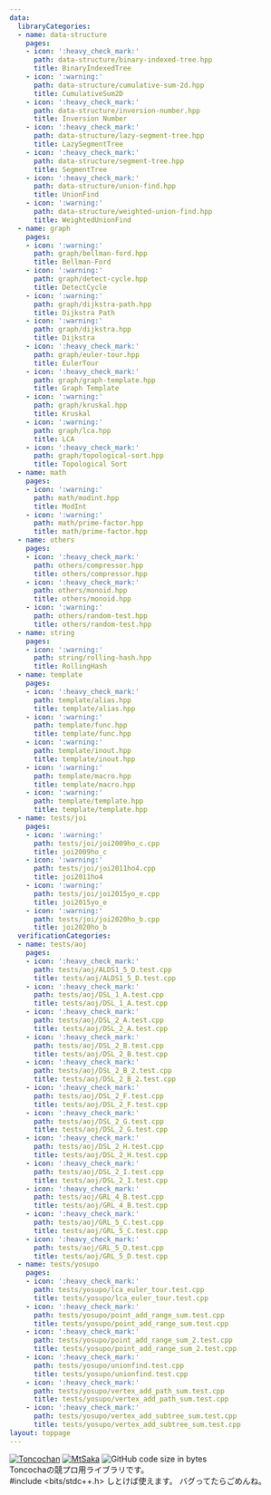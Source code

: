 ```yaml
---
data:
  libraryCategories:
  - name: data-structure
    pages:
    - icon: ':heavy_check_mark:'
      path: data-structure/binary-indexed-tree.hpp
      title: BinaryIndexedTree
    - icon: ':warning:'
      path: data-structure/cumulative-sum-2d.hpp
      title: CumulativeSum2D
    - icon: ':heavy_check_mark:'
      path: data-structure/inversion-number.hpp
      title: Inversion Number
    - icon: ':heavy_check_mark:'
      path: data-structure/lazy-segment-tree.hpp
      title: LazySegmentTree
    - icon: ':heavy_check_mark:'
      path: data-structure/segment-tree.hpp
      title: SegmentTree
    - icon: ':heavy_check_mark:'
      path: data-structure/union-find.hpp
      title: UnionFind
    - icon: ':warning:'
      path: data-structure/weighted-union-find.hpp
      title: WeightedUnionFind
  - name: graph
    pages:
    - icon: ':warning:'
      path: graph/bellman-ford.hpp
      title: Bellman-Ford
    - icon: ':warning:'
      path: graph/detect-cycle.hpp
      title: DetectCycle
    - icon: ':warning:'
      path: graph/dijkstra-path.hpp
      title: Dijkstra Path
    - icon: ':warning:'
      path: graph/dijkstra.hpp
      title: Dijkstra
    - icon: ':heavy_check_mark:'
      path: graph/euler-tour.hpp
      title: EulerTour
    - icon: ':heavy_check_mark:'
      path: graph/graph-template.hpp
      title: Graph Template
    - icon: ':warning:'
      path: graph/kruskal.hpp
      title: Kruskal
    - icon: ':warning:'
      path: graph/lca.hpp
      title: LCA
    - icon: ':heavy_check_mark:'
      path: graph/topological-sort.hpp
      title: Topological Sort
  - name: math
    pages:
    - icon: ':warning:'
      path: math/modint.hpp
      title: ModInt
    - icon: ':warning:'
      path: math/prime-factor.hpp
      title: math/prime-factor.hpp
  - name: others
    pages:
    - icon: ':heavy_check_mark:'
      path: others/compressor.hpp
      title: others/compressor.hpp
    - icon: ':heavy_check_mark:'
      path: others/monoid.hpp
      title: others/monoid.hpp
    - icon: ':warning:'
      path: others/random-test.hpp
      title: others/random-test.hpp
  - name: string
    pages:
    - icon: ':warning:'
      path: string/rolling-hash.hpp
      title: RollingHash
  - name: template
    pages:
    - icon: ':heavy_check_mark:'
      path: template/alias.hpp
      title: template/alias.hpp
    - icon: ':warning:'
      path: template/func.hpp
      title: template/func.hpp
    - icon: ':warning:'
      path: template/inout.hpp
      title: template/inout.hpp
    - icon: ':warning:'
      path: template/macro.hpp
      title: template/macro.hpp
    - icon: ':warning:'
      path: template/template.hpp
      title: template/template.hpp
  - name: tests/joi
    pages:
    - icon: ':warning:'
      path: tests/joi/joi2009ho_c.cpp
      title: joi2009ho_c
    - icon: ':warning:'
      path: tests/joi/joi2011ho4.cpp
      title: joi2011ho4
    - icon: ':warning:'
      path: tests/joi/joi2015yo_e.cpp
      title: joi2015yo_e
    - icon: ':warning:'
      path: tests/joi/joi2020ho_b.cpp
      title: joi2020ho_b
  verificationCategories:
  - name: tests/aoj
    pages:
    - icon: ':heavy_check_mark:'
      path: tests/aoj/ALDS1_5_D.test.cpp
      title: tests/aoj/ALDS1_5_D.test.cpp
    - icon: ':heavy_check_mark:'
      path: tests/aoj/DSL_1_A.test.cpp
      title: tests/aoj/DSL_1_A.test.cpp
    - icon: ':heavy_check_mark:'
      path: tests/aoj/DSL_2_A.test.cpp
      title: tests/aoj/DSL_2_A.test.cpp
    - icon: ':heavy_check_mark:'
      path: tests/aoj/DSL_2_B.test.cpp
      title: tests/aoj/DSL_2_B.test.cpp
    - icon: ':heavy_check_mark:'
      path: tests/aoj/DSL_2_B_2.test.cpp
      title: tests/aoj/DSL_2_B_2.test.cpp
    - icon: ':heavy_check_mark:'
      path: tests/aoj/DSL_2_F.test.cpp
      title: tests/aoj/DSL_2_F.test.cpp
    - icon: ':heavy_check_mark:'
      path: tests/aoj/DSL_2_G.test.cpp
      title: tests/aoj/DSL_2_G.test.cpp
    - icon: ':heavy_check_mark:'
      path: tests/aoj/DSL_2_H.test.cpp
      title: tests/aoj/DSL_2_H.test.cpp
    - icon: ':heavy_check_mark:'
      path: tests/aoj/DSL_2_I.test.cpp
      title: tests/aoj/DSL_2_I.test.cpp
    - icon: ':heavy_check_mark:'
      path: tests/aoj/GRL_4_B.test.cpp
      title: tests/aoj/GRL_4_B.test.cpp
    - icon: ':heavy_check_mark:'
      path: tests/aoj/GRL_5_C.test.cpp
      title: tests/aoj/GRL_5_C.test.cpp
    - icon: ':heavy_check_mark:'
      path: tests/aoj/GRL_5_D.test.cpp
      title: tests/aoj/GRL_5_D.test.cpp
  - name: tests/yosupo
    pages:
    - icon: ':heavy_check_mark:'
      path: tests/yosupo/lca_euler_tour.test.cpp
      title: tests/yosupo/lca_euler_tour.test.cpp
    - icon: ':heavy_check_mark:'
      path: tests/yosupo/point_add_range_sum.test.cpp
      title: tests/yosupo/point_add_range_sum.test.cpp
    - icon: ':heavy_check_mark:'
      path: tests/yosupo/point_add_range_sum_2.test.cpp
      title: tests/yosupo/point_add_range_sum_2.test.cpp
    - icon: ':heavy_check_mark:'
      path: tests/yosupo/unionfind.test.cpp
      title: tests/yosupo/unionfind.test.cpp
    - icon: ':heavy_check_mark:'
      path: tests/yosupo/vertex_add_path_sum.test.cpp
      title: tests/yosupo/vertex_add_path_sum.test.cpp
    - icon: ':heavy_check_mark:'
      path: tests/yosupo/vertex_add_subtree_sum.test.cpp
      title: tests/yosupo/vertex_add_subtree_sum.test.cpp
layout: toppage
---
```

[![Toncochan](https://img.shields.io/endpoint?url=https%3A%2F%2Fatcoder-badges.now.sh%2Fapi%2Fatcoder%2Fjson%2FToncochan)](https://atcoder.jp/users/Toncochan)
[![MtSaka](https://img.shields.io/endpoint?url=https%3A%2F%2Fatcoder-badges.now.sh%2Fapi%2Fcodeforces%2Fjson%2FToncochan)](https://codeforces.com/profile/Toncochan)
![GitHub code size in bytes](https://img.shields.io/github/languages/code-size/tonasho/cpp-library?style=flat-square)<br>
Toncochaの競プロ用ライブラリです。<br>
#include <bits/stdc++.h> しとけば使えます。
バグってたらごめんね。